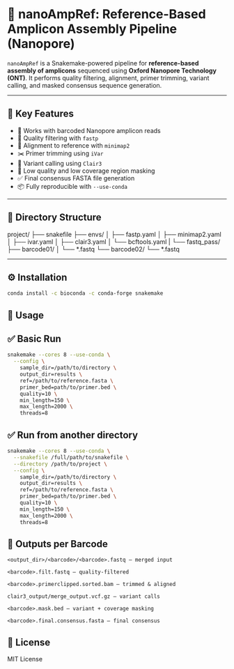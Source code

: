 # 🧬 nanoAmpRef: Reference-Based Amplicon Assembly Pipeline (Nanopore)

`nanoAmpRef` is a Snakemake-powered pipeline for **reference-based assembly of amplicons** sequenced using **Oxford Nanopore Technology (ONT)**. It performs quality filtering, alignment, primer trimming, variant calling, and masked consensus sequence generation.

---

## 🔧 Key Features

- 🔬 Works with barcoded Nanopore amplicon reads
- 🧼 Quality filtering with `fastp`
- 🧭 Alignment to reference with `minimap2`
- ✂️ Primer trimming using `iVar`
- 🧬 Variant calling using `Clair3`
- 🩻 Low quality and low coverage region masking
- ✅ Final consensus FASTA file generation
- 📦 Fully reproducible with `--use-conda`

---

## 📁 Directory Structure

project/ ├── snakefile ├── envs/ │ ├── fastp.yaml │ ├── minimap2.yaml │ ├── ivar.yaml │ ├── clair3.yaml │ └── bcftools.yaml | └── fastq_pass/ ├── barcode01/ │ └── *.fastq └── barcode02/ └── *.fastq



---

## ⚙️ Installation

```bash
conda install -c bioconda -c conda-forge snakemake
```


## 🚀 Usage

## ✅ Basic Run

```bash
snakemake --cores 8 --use-conda \
  --config \
    sample_dir=/path/to/directory \
    output_dir=results \
    ref=/path/to/reference.fasta \
    primer_bed=path/to/primer.bed \
    quality=10 \
    min_length=150 \
    max_length=2000 \
    threads=8
```

## ✅ Run from another directory

```bash
snakemake --cores 8 --use-conda \
  --snakefile /full/path/to/snakefile \
  --directory /path/to/project \
  --config \
    sample_dir=/path/to/directory \
    output_dir=results \
    ref=/path/to/reference.fasta \
    primer_bed=path/to/primer.bed \
    quality=10 \
    min_length=150 \
    max_length=2000 \
    threads=8
```

## 🔬 Outputs per Barcode

    <output_dir>/<barcode>/<barcode>.fastq – merged input

    <barcode>.filt.fastq – quality-filtered

    <barcode>.primerclipped.sorted.bam – trimmed & aligned

    clair3_output/merge_output.vcf.gz – variant calls

    <barcode>.mask.bed – variant + coverage masking

    <barcode>.final.consensus.fasta – final consensus

## 📜 License

MIT License







